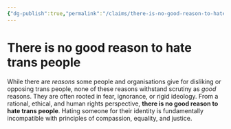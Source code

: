 ```yaml
---
{"dg-publish":true,"permalink":"/claims/there-is-no-good-reason-to-hate-trans-people/","tags":["claim","published"],"updated":"2025-05-30T22:20:17.201-07:00"}
---
```


# There is no good reason to hate trans people

While there are _reasons_ some people and organisations give for disliking or opposing trans people, none of these reasons withstand scrutiny as _good_ reasons. They are often rooted in fear, ignorance, or rigid ideology. From a rational, ethical, and human rights perspective, **there is no good reason to hate trans people**. Hating someone for their identity is fundamentally incompatible with principles of compassion, equality, and justice.
